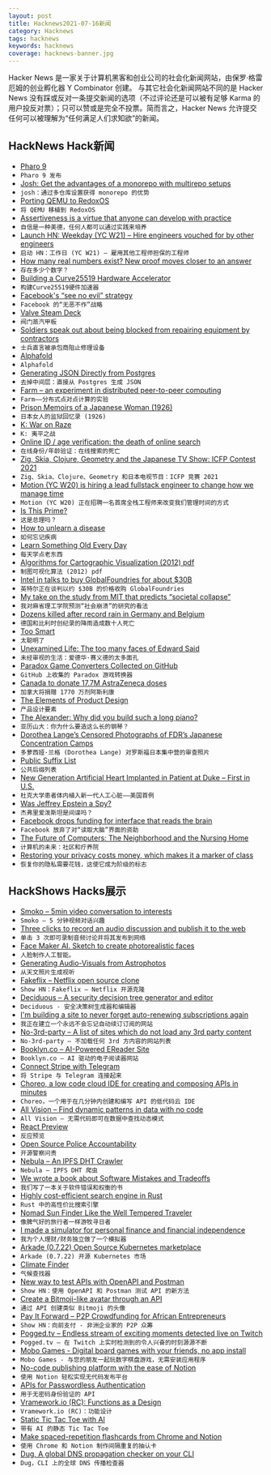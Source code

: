 ```yaml
---
layout: post
title: Hacknews2021-07-16新闻
category: Hacknews
tags: hacknews
keywords: hacknews
coverage: hacknews-banner.jpg
---
```


Hacker News 是一家关于计算机黑客和创业公司的社会化新闻网站，由保罗·格雷厄姆的创业孵化器 Y Combinator 创建。
与其它社会化新闻网站不同的是 Hacker News 没有踩或反对一条提交新闻的选项（不过评论还是可以被有足够 Karma 的用户投反对票）；只可以赞或是完全不投票。简而言之，Hacker News 允许提交任何可以被理解为“任何满足人们求知欲”的新闻。

## HackNews Hack新闻


- [Pharo 9](https://pharo.org/news/pharo9-released.html)
- `Pharo 9 发布`
- [Josh: Get the advantages of a monorepo with multirepo setups](https://github.com/esrlabs/josh)
- `josh：通过多仓库设置获得 monorepo 的优势`
- [Porting QEMU to RedoxOS](https://redox-os.org/news/rsoc-2021-qemu-1/)
- `将 QEMU 移植到 RedoxOS`
- [Assertiveness is a virtue that anyone can develop with practice](https://psyche.co/ideas/assertiveness-is-a-virtue-that-anyone-can-develop-with-practice)
- `自信是一种美德，任何人都可以通过实践来培养`
- [Launch HN: Weekday (YC W21) – Hire engineers vouched for by other engineers](item?id=27844728)
- `启动 HN：工作日 (YC W21) – 雇用其他工程师担保的工程师`
- [How many real numbers exist? New proof moves closer to an answer](https://www.quantamagazine.org/how-many-numbers-exist-infinity-proof-moves-math-closer-to-an-answer-20210715/)
- `存在多少个数字？`
- [Building a Curve25519 Hardware Accelerator](https://www.bunniestudios.com/blog/?p=6140)
- `构建Curve25519硬件加速器`
- [Facebook's “see no evil” strategy](https://www.axios.com/facebooks-see-no-evil-strategy-6db4e714-ba14-4404-bd41-c4539bc8126e.html)
- `Facebook 的“无恶不作”战略`
- [Valve Steam Deck](https://www.steamdeck.com/en/)
- `阀门蒸汽甲板`
- [Soldiers speak out about being blocked from repairing equipment by contractors](https://mattstoller.substack.com/p/a-real-s-show-soldiers-angrily-speak)
- `士兵直言被承包商阻止修理设备`
- [Alphafold](https://github.com/deepmind/alphafold)
- `Alphafold`
- [Generating JSON Directly from Postgres](https://blog.crunchydata.com/blog/generating-json-directly-from-postgres)
- `去掉中间层：直接从 Postgres 生成 JSON`
- [Farm – an experiment in distributed peer-to-peer computing](https://github.com/inkandswitch/farm)
- `Farm——分布式点对点计算的实验`
- [Prison Memoirs of a Japanese Woman (1926)](https://theanarchistlibrary.org/library/kaneko-fumiko-the-prison-memoirs-of-a-japanese-woman)
- `日本女人的监狱回忆录 (1926)`
- [K: War on Raze](https://gist.github.com/chrispsn/af6844b80687462814fc39d4b97399a6)
- `K: 夷平之战`
- [Online ID / age verification: the death of online search](https://decoded.legal/blog/2021/07/online-id-age-verification-the-death-of-online-search-and-non-browser-web-access)
- `在线身份/年龄验证：在线搜索的死亡`
- [Zig, Skia, Clojure, Geometry and the Japanese TV Show: ICFP Contest 2021](https://tonsky.me/blog/icfpc-2021/)
- `Zig、Skia、Clojure、Geometry 和日本电视节目：ICFP 竞赛 2021`
- [Motion (YC W20) is hiring a lead fullstack engineer to change how we manage time](https://www.workatastartup.com/jobs/45050)
- `Motion (YC W20) 正在招聘一名首席全栈工程师来改变我们管理时间的方式`
- [Is This Prime?](https://isthisprime.com/game/)
- `这是总理吗？`
- [How to unlearn a disease](https://nautil.us/issue/103/healthy-communication/how-to-unlearn-a-disease-rp)
- `如何忘记疾病`
- [Learn Something Old Every Day](https://www.os2museum.com/wp/learn-something-old-every-day/)
- `每天学点老东西`
- [Algorithms for Cartographic Visualization (2012) pdf](https://www.win.tue.nl/~kverbeek/PhDThesis.pdf)
- `制图可视化算法 (2012) pdf`
- [Intel in talks to buy GlobalFoundries for about $30B](https://www.reuters.com/business/intel-talks-buy-globalfoundries-about-30-billion-wsj-2021-07-15/)
- `英特尔正在谈判以约 $30B 的价格收购 GlobalFoundries`
- [My take on the study from MIT that predicts “societal collapse”](https://dana11235.medium.com/my-take-on-the-study-from-mit-that-predicts-societal-collapse-b351d8fbd4c2)
- `我对麻省理工学院预测“社会崩溃”的研究的看法`
- [Dozens killed after record rain in Germany and Belgium](https://www.bbc.com/news/world-europe-57846200)
- `德国和比利时创纪录的降雨造成数十人死亡`
- [Too Smart](https://www.collaborativefund.com/blog/too-smart/)
- `太聪明了`
- [Unexamined Life: The too many faces of Edward Said](https://thebaffler.com/salvos/unexamined-life-omar)
- `未经审视的生活：爱德华·赛义德的太多面孔`
- [Paradox Game Converters Collected on GitHub](https://github.com/ParadoxGameConverters)
- `GitHub 上收集的 Paradox 游戏转换器`
- [Canada to donate 17.7M AstraZeneca doses](https://www.cbc.ca/news/politics/covax-donations-astrazeneca-surplus-1.6099072)
- `加拿大将捐赠 1770 万剂阿斯利康`
- [The Elements of Product Design](https://jamiemill.com/blog/elements-of-product-design/)
- `产品设计要素`
- [The Alexander: Why did you build such a long piano?](https://www.alexanderpiano.nz/page/the-alexander-piano)
- `亚历山大：你为什么要造这么长的钢琴？`
- [Dorothea Lange’s Censored Photographs of FDR’s Japanese Concentration Camps](https://anchoreditions.com/blog/dorothea-lange-censored-photographs)
- `多萝西娅·兰格 (Dorothea Lange) 对罗斯福日本集中营的审查照片`
- [Public Suffix List](https://publicsuffix.org/)
- `公共后缀列表`
- [New Generation Artificial Heart Implanted in Patient at Duke – First in U.S.](https://corporate.dukehealth.org/news/new-generation-artificial-heart-implanted-patient-duke-first-us)
- `杜克大学患者体内植入新一代人工心脏——美国首例`
- [Was Jeffrey Epstein a Spy?](https://www.rollingstone.com/culture/culture-features/jeffrey-epstein-steven-hoffenberg-intelligence-agencies-spy-1197708/)
- `杰弗里爱泼斯坦是间谍吗？`
- [Facebook drops funding for interface that reads the brain](https://www.technologyreview.com/2021/07/14/1028447/facebook-brain-reading-interface-stops-funding/)
- `Facebook 放弃了对“读取大脑”界面的资助`
- [The Future of Computers: The Neighborhood and the Nursing Home](https://puri.sm/posts/the-future-of-computers-the-neighborhood-and-the-nursing-home/)
- `计算机的未来：社区和疗养院`
- [Restoring your privacy costs money, which makes it a marker of class](https://www.theregister.com/2021/07/15/privacy_costs_money/)
- `恢复你的隐私需要花钱，这使它成为阶级的标志`


## HackShows Hacks展示

- [ Smoko – 5min video conversation to interests](https://smoko.online)
- `Smoko – 5 分钟视频对话兴趣`
- [ Three clicks to record an audio discussion and publish it to the web](https://racket.com)
- `单击 3 次即可录制音频讨论并将其发布到网络`
- [ Face Maker AI. Sketch to create photorealistic faces](https://massless.io/tool/face-maker-ai/)
- `人脸制作人工智能。`
- [ Generating Audio-Visuals from Astrophotos](https://www.astrumnft.art/process.html)
- `从天文照片生成视听`
- [ Fakeflix – Netflix open source clone](https://github.com/Th3Wall/Fakeflix)
- `Show HN：Fakeflix – Netflix 开源克隆`
- [ Deciduous – A security decision tree generator and editor](https://swagitda.com/deciduous/)
- `Deciduous - 安全决策树生成器和编辑器`
- [ I'm building a site to never forget auto-renewing subscriptions again](https://everlint.com)
- `我正在建立一个永远不会忘记自动续订订阅的网站`
- [ No-3rd-party – A list of sites which do not load any 3rd party content](https://github.com/midzer/no-3rd-party)
- `No-3rd-party – 不加载任何 3rd 方内容的网站列表`
- [ Booklyn.co – AI-Powered EReader Site](https://www.booklyn.co/)
- `Booklyn.co – AI 驱动的电子阅读器网站`
- [ Connect Stripe with Telegram](https://overgroups.com)
- `将 Stripe 与 Telegram 连接起来`
- [ Choreo, a low code cloud IDE for creating and composing APIs in minutes](https://wso2.com/choreo/)
- `Choreo，一个用于在几分钟内创建和编写 API 的低代码云 IDE`
- [ All Vision – Find dynamic patterns in data with no code](https://www.all.vision)
- `All Vision – 无需代码即可在数据中查找动态模式`
- [ React Preview](https://marketplace.visualstudio.com/items?itemName=zenclabs.reactpreview)
- `反应预览`
- [ Open Source Police Accountability](https://BadApple.tools)
- `开源警察问责`
- [ Nebula – An IPFS DHT Crawler](https://github.com/dennis-tra/nebula-crawler)
- `Nebula – IPFS DHT 爬虫`
- [ We wrote a book about Software Mistakes and Tradeoffs](https://www.manning.com/books/software-mistakes-and-tradeoffs)
- `我们写了一本关于软件错误和权衡的书`
- [ Highly cost-efficient search engine in Rust](https://github.com/quickwit-inc/quickwit/)
- `Rust 中的高性价比搜索引擎`
- [ Nomad Sun Finder Like the Well Tempered Traveler](https://nomadsunfinder.herokuapp.com/)
- `像脾气好的旅行者一样游牧寻日者`
- [ I made a simulator for personal finance and financial independence](https://projectifi.io/?ref=hn)
- `我为个人理财/财务独立做了一个模拟器`
- [ Arkade (0.7.22) Open Source Kubernetes marketplace](https://github.com/alexellis/arkade/releases/tag/0.7.22)
- `Arkade (0.7.22) 开源 Kubernetes 市场`
- [ Climate Finder](http://nanobit.org/climate/)
- `气候查找器`
- [ New way to test APIs with OpenAPI and Postman](https://github.com/apideck-libraries/portman)
- `Show HN：使用 OpenAPI 和 Postman 测试 API 的新方法`
- [ Create a Bitmoji-like avatar through an API](https://www.dollo.me)
- `通过 API 创建类似 Bitmoji 的头像`
- [ Pay It Forward – P2P Crowdfunding for African Entrepreneurs](https://www.zidisha.org/)
- `Show HN：向前支付 - 非洲企业家的 P2P 众筹`
- [ Pogged.tv – Endless stream of exciting moments detected live on Twitch](https://pogged.tv)
- `Pogged.tv – 在 Twitch 上实时检测到的令人兴奋的时刻源源不断`
- [ Mobo Games - Digital board games with your friends, no app install](https://gomobo.app)
- `Mobo Games - 与您的朋友一起玩数字棋盘游戏，无需安装应用程序`
- [ No-code publishing platform with the ease of Notion](https://edition.so/?ref=hackernews)
- `使用 Notion 轻松实现无代码发布平台`
- [ APIs for Passwordless Authentication](https://stytch.com/)
- `用于无密码身份验证的 API`
- [ Vramework.io (RC): Functions as a Design](https://vramework.io/)
- `Vramework.io (RC)：功能设计`
- [ Static Tic Tac Toe with AI](https://github.com/mhcurylo/tictacstatic)
- `带有 AI 的静态 Tic Tac Toe`
- [ Make spaced-repetition flashcards from Chrome and Notion](https://zorbi.cards)
- `使用 Chrome 和 Notion 制作间隔重复的抽认卡`
- [ Dug, A global DNS propagation checker on your CLI](https://github.com/unfrl/dug/)
- `Dug，CLI 上的全球 DNS 传播检查器`

